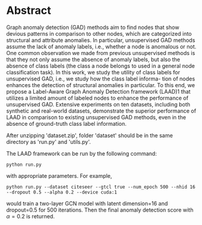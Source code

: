 # Abstract

Graph anomaly detection (GAD) methods aim to find nodes that
show devious patterns in comparison to other nodes, which are
categorized into structural and attribute anomalies. In particular,
unsupervised GAD methods assume the lack of anomaly labels,
i.e., whether a node is anomalous or not. One common observation
we made from previous unsupervised methods is that they not
only assume the absence of anomaly labels, but also the absence
of class labels (the class a node belongs to used in a general node
classification task). In this work, we study the utility of class labels
for unsupervised GAD, i.e., we study how the class label informa-
tion of nodes enhances the detection of structural anomalies in
particular. To this end, we propose a Label-Aware Graph Anomaly
Detection framework (LAAD)1 that utilizes a limited amount of
labeled nodes to enhance the performance of unsupervised GAD.
Extensive experiments on ten datasets, including both synthetic
and real-world datasets, demonstrate the superior performance of
LAAD in comparison to existing unsupervised GAD methods, even
in the absence of ground-truth class label information.

After unzipping 'dataset.zip', folder 'dataset' should be in the same directory as 'run.py' and 'utils.py'.

The LAAD framework can be run by the following command:

```
python run.py
```

with appropriate parameters. For example,

```
python run.py --dataset citeseer --gtcl true --num_epoch 500 --nhid 16 --dropout 0.5 --alpha 0.2 --device cuda:1
```

would train a two-layer GCN model with latent dimension=16 and dropout=0.5 for 500 iterations. Then the final anomaly detection score with $\alpha=0.2$ is returned.
